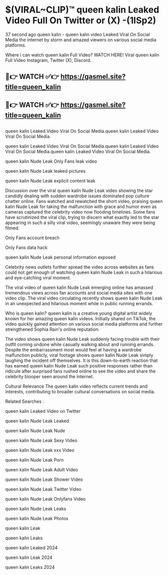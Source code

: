 # $(VIRAL~CLIP)™ queen kalin Leaked Video Full On Twitter or (X) -(1lSp2)
37 second ago queen kalin - queen kalin video Leaked Viral On Social Media the internet by storm and amazed viewers on various social media platforms.

Where i can watch queen kalin Full Video? WATCH HERE! Viral queen kalin Full Video Instagram, Twitter (X), Discord.

## 🔴👉 WATCH ✅👉 https://gasmel.site?title=queen_kalin
## 🔴👉 WATCH ✅👉 https://gasmel.site?title=queen_kalin
##
queen kalin Leaked Video Viral On Social Media.queen kalin Leaked Video Viral On Social Media.

queen kalin Leaked Video Viral On Social Media.queen kalin Leaked Video Viral On Social Media.queen kalin Leaked Video Viral On Social Media.

queen kalin Nude Leak Only Fans leak video

queen kalin Nude Leak leaked pictures

queen kalin Nude Leak explicit content leak

Discussion over the viral queen kalin Nude Leak video showing the star candidly dealing with sudden wardrobe issues dominated pop culture chatter online. Fans watched and rewatched the short video, praising queen kalin Nude Leak for taking the malfunction with grace and humor even as cameras captured the celebrity video now flooding timelines. Some fans have scrutinized the viral clip, trying to discern what exactly led to the star appearing in such a silly viral video, seemingly unaware they were being filmed.


Only Fans account breach

Only Fans data hack

queen kalin Nude Leak personal information exposed

Celebrity news outlets further spread the video across websites as fans could not get enough of watching queen kalin Nude Leak in such a hilarious and eye-catching viral moment.


The viral video of queen kalin Nude Leak emerging online has amassed tremendous views across fan accounts and social media sites with one video clip. The viral video circulating recently shows queen kalin Nude Leak in an unexpected and hilarious moment while in public running errands.


Who is queen kalin? queen kalin is a creative young digital artist widely known for her amazing queen kalin videos. Initially shared on TikTok, the video quickly gained attention on various social media platforms and further strengthened Sophia Rain's online reputation.

The video shows queen kalin Nude Leak suddenly facing trouble with their outfit coming undone while casually walking about and running errands. Despite the embarrassment most would feel at having a wardrobe malfunction publicly, viral footage shows queen kalin Nude Leak simply laughing the incident off themselves. It is this down-to-earth reaction that has earned queen kalin Nude Leak such positive responses rather than ridicule after surprised fans rushed online to see the video and share the celebrity blooper seen around the internet.

Cultural Relevance The queen kalin video reflects current trends and interests, contributing to broader cultural conversations on social media.

Related Searches :

queen kalin Leaked Video on Twitter

queen kalin Nude Leak Leaked

queen kalin Nude Leak Nude

queen kalin Nude Leak Sexy Video

queen kalin Nude Leak xxx Video

queen kalin Nude Leak Porn

queen kalin Nude Leak Adult Video

queen kalin Nude Leak Shower Video

queen kalin Nude Leak Twitter Video

queen kalin Nude Leak Onlyfans Video

queen kalin Nude Leak Leaks

queen kalin Nude Leak Photos

queen kalin Leak

queen kalin Leaks

queen kalin Leaked 2024

queen kalin Leak 2024

queen kalin Leaks 2024
